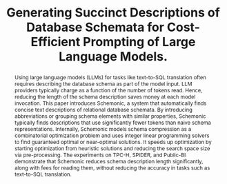 ---
title: "Generating Succinct Descriptions of Database Schemata for Cost-Efficient Prompting of Large Language Models. "
link: "https://itrummer.github.io/drafts/SchemonicDraft.pdf"
authors: "Immanuel Trummer"
venue: "VLDB"
year: 2024
abstract: "Using large language models (LLMs) for tasks like text-to-SQL translation often requires describing the database schema as part of
the model input. LLM providers typically charge as a function of the number of tokens read. Hence, reducing the length of the schema description saves money at each model invocation. This paper introduces Schemonic, a system that automatically finds concise text descriptions of relational database schemata. By introducing abbreviations or grouping schema elements with similar properties, Schemonic typically finds descriptions that use significantly fewer tokens than naive schema representations. Internally, Schemonic models schema compression as a combinatorial optimization problem and uses integer linear programming solvers to find guaranteed optimal or near-optimal solutions. It speeds up optimization by starting optimization from heuristic solutions and reducing the search space size via pre-processing. The experiments on TPC-H, SPIDER, and Public-BI demonstrate that Schemonic reduces schema description length significantly, along with fees for reading them, without reducing the accuracy in tasks such as text-to-SQL translation."
---